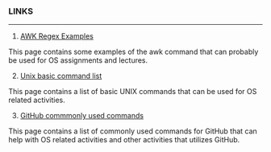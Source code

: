 ### LINKS
---
1. [AWK Regex Examples](https://www.tutorialspoint.com/awk/awk_regular_expressions.htm)

This page contains some examples of the awk command that can probably be used for OS assignments and lectures.

2. [Unix basic command list](http://mally.stanford.edu/~sr/computing/basic-unix.html)

This page contains a list of basic UNIX commands that can be used for OS related activities.

3. [GitHub commmonly used commands](https://github.com/joshnh/Git-Commands)

This page contains a list of commonly used commands for GitHub that can help with OS related activities and other activities that utilizes GitHub.
